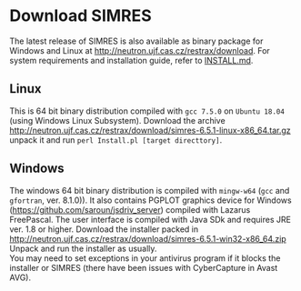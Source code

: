 # Download SIMRES

The latest release of SIMRES is also available as binary package for Windows and Linux at http://neutron.ujf.cas.cz/restrax/download.
For system requirements and installation guide, refer to [INSTALL.md](INSTALL.md).


## Linux
This is 64 bit binary distribution compiled with `gcc 7.5.0` on `Ubuntu 18.04` (using Windows Linux Subsystem). Download the archive  
http://neutron.ujf.cas.cz/restrax/download/simres-6.5.1-linux-x86_64.tar.gz  
unpack it and run `perl Install.pl [target directtory]`.

## Windows
The windows 64 bit binary distribution is compiled with `mingw-w64` (`gcc` and `gfortran`, ver. 8.1.0)). It also contains PGPLOT graphics device for Windows (https://github.com/saroun/jsdriv_server) compiled with Lazarus FreePascal. The user interface is compiled with Java SDk and requires JRE ver. 1.8 or higher. Download the installer packed in  
http://neutron.ujf.cas.cz/restrax/download/simres-6.5.1-win32-x86_64.zip  
Unpack and run the installer as usually.  
You may need to set exceptions in your antivirus program if it blocks the installer or SIMRES (there have been issues with CyberCapture in Avast AVG).  
